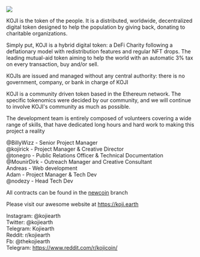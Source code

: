 <img src="https://i.imgur.com/tltqyr7.png">

KOJI is the token of the people. It is a distributed, worldwide, decentralized
digital token designed to help the population by giving back, donating to
charitable organizations.

Simply put, KOJI is a hybrid digital token: a DeFi Charity following a
deflationary model with redistribution features and regular NFT drops. The
leading mutual-aid token aiming to help the world with an automatic 3% tax on
every transaction, buy and/or sell.

KOJIs are issued and managed without any central authority: there is no
government, company, or bank in charge of KOJI

KOJI is a community driven token based in the Ethereum network. The
specific tokenomics were decided by our community, and we will continue to
involve KOJI's community as much as possible.

The development team is entirely composed of volunteers covering a wide
range of skills, that have dedicated long hours and hard work to making this
project a reality

@BillyWizz - Senior Project Manager<br>
@kojirick - Project Manager & Creative Director<br>
@tonegro - Public Relations Officer & Technical Documentation<br>
@MounirDirk  - Outreach Manager and Creative Consultant <br>
Andreas - Web development<br>
Adam - Project Manager & Tech Dev<br>
@nodezy - Head Tech Dev

All contracts can be found in the <a href="https://github.com/nodezy/kojiearth/tree/newcoin">newcoin</a> branch

Please visit our awesome website at https://koji.earth

Instagram: @kojiearth<br>
Twitter: @kojiearth<br>
Telegram: Kojiearth<br>
Reddit: r/kojiearth<br>
Fb: @thekojiearth<br>
Telegram: https://www.reddit.com/r/kojicoin/
